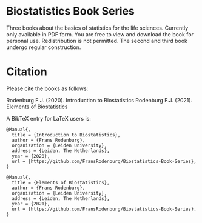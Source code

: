 # Biostatistics Book Series
Three books about the basics of statistics for the life sciences.
Currently only available in PDF form. You are free to view and download the book for personal use. Redistribution is not permitted. The second and third book undergo regular construction.

# Citation

Please cite the books as follows:

Rodenburg F.J. (2020). Introduction to Biostatistics
Rodenburg F.J. (2021). Elements of Biostatistics

A BibTeX entry for LaTeX users is:

```
@Manual{,
  title = {Introduction to Biostatistics},
  author = {Frans Rodenburg},
  organization = {Leiden University},
  address = {Leiden, The Netherlands},
  year = {2020},
  url = {https://github.com/FransRodenburg/Biostatistics-Book-Series},
}

@Manual{,
  title = {Elements of Biostatistics},
  author = {Frans Rodenburg},
  organization = {Leiden University},
  address = {Leiden, The Netherlands},
  year = {2021},
  url = {https://github.com/FransRodenburg/Biostatistics-Book-Series},
}
```
